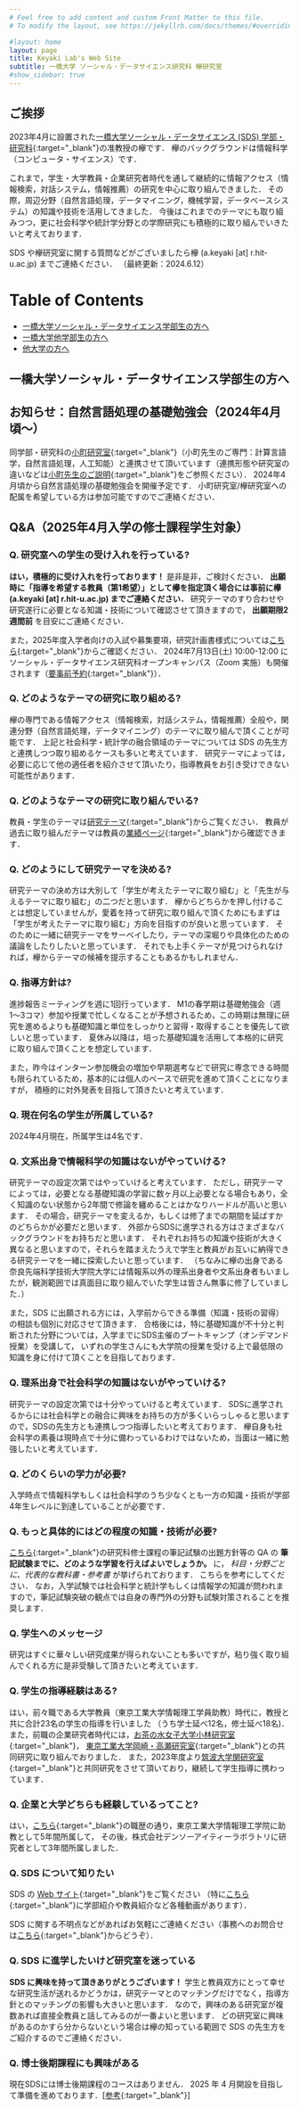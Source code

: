 ```yaml
---
# Feel free to add content and custom Front Matter to this file.
# To modify the layout, see https://jekyllrb.com/docs/themes/#overriding-theme-defaults

#layout: home
layout: page
title: Keyaki Lab's Web Site
subtitle: 一橋大学 ソーシャル・データサイエンス研究科 欅研究室
#show_sidebar: true
---
```

## ご挨拶
2023年4月に設置された[一橋大学ソーシャル・データサイエンス (SDS) 学部・研究科](https://www.sds.hit-u.ac.jp/){:target="_blank"}の准教授の欅です．
欅のバックグラウンドは情報科学（コンピュータ・サイエンス）です．

これまで，学生・大学教員・企業研究者時代を通して継続的に情報アクセス（情報検索，対話システム，情報推薦）の研究を中心に取り組んできました．
その際，周辺分野（自然言語処理，データマイニング，機械学習，データベースシステム）の知識や技術を活用してきました．
今後はこれまでのテーマにも取り組みつつ，更に社会科学や統計学分野との学際研究にも積極的に取り組んでいきたいと考えております．

SDS や欅研究室に関する質問などがございましたら欅 (a.keyaki [at] r.hit-u.ac.jp) までご連絡ください．
（最終更新：2024.6.12）

# Table of Contents
- [一橋大学ソーシャル・データサイエンス学部生の方へ](#section-1)
- [一橋大学他学部生の方へ](#section-2)
- [他大学の方へ](#section-3)

## 一橋大学ソーシャル・データサイエンス学部生の方へ

## お知らせ：自然言語処理の基礎勉強会（2024年4月頃〜）

同学部・研究科の[小町研究室](https://hit.komachi.live/){:target="_blank"}（小町先生のご専門：計算言語学，自然言語処理，人工知能）と連携させて頂いています（連携形態や研究室の違いなどは[小町先生のご説明](https://hit.komachi.live/prospective#h.umooylfmwblh){:target="_blank"}をご参照ください）．
2024年4月頃から自然言語処理の基礎勉強会を開催予定です．
小町研究室/欅研究室への配属を希望している方は参加可能ですのでご連絡ください．


## Q&A（2025年4月入学の修士課程学生対象）
### Q. 研究室への学生の受け入れを行っている?
__はい，積極的に受け入れを行っております！__ 是非是非，ご検討ください． __出願時に「指導を希望する教員（第1希望）」として欅を指定頂く場合には事前に欅 (a.keyaki [at] r.hit-u.ac.jp) までご連絡ください．__
研究テーマのすり合わせや研究遂行に必要となる知識・技術について確認させて頂きますので， __出願期限2週間前__ を目安にご連絡ください．

また，2025年度入学者向けの入試や募集要項，研究計画書様式については[こちら](https://www.sds.hit-u.ac.jp/graduate-admissions/){:target="_blank"}からご確認ください．
2024年7月13日(土) 10:00-12:00 にソーシャル・データサイエンス研究科オープンキャンパス（Zoom 実施）も開催されます（[要事前予約](https://docs.google.com/forms/d/e/1FAIpQLSejW8TxcYU4DGjOnso8bz2am0l2XzrMUtfZ_WDC2AEbPYj4uA/viewform){:target="_blank"}）．

### Q. どのようなテーマの研究に取り組める?
欅の専門である情報アクセス（情報検索，対話システム，情報推薦）全般や，関連分野（自然言語処理，データマイニング）のテーマに取り組んで頂くことが可能です．
上記と社会科学・統計学の融合領域のテーマについては SDS の先生方と連携しつつ取り組めるケースも多いと考えています．
研究テーマによっては，必要に応じて他の適任者を紹介させて頂いたり，指導教員をお引き受けできない可能性があります．

### Q. どのようなテーマの研究に取り組んでいる?
教員・学生のテーマは[研究テーマ](./research-topic/){:target="_blank"}からご覧ください．
教員が過去に取り組んだテーマは教員の[業績ページ](https://www.keyakkie.com/%E6%A5%AD%E7%B8%BE){:target="_blank"}から確認できます．

### Q. どのようにして研究テーマを決める?
研究テーマの決め方は大別して「学生が考えたテーマに取り組む」と「先生が与えるテーマに取り組む」の二つだと思います．
欅からどちらかを押し付けることは想定していませんが，愛着を持って研究に取り組んで頂くためにもまずは「学生が考えたテーマに取り組む」方向を目指すのが良いと思っています．
そのために一緒に研究テーマをサーベイしたり，テーマの深堀りや具体化のための議論をしたりしたいと思っています．
それでも上手くテーマが見つけられなければ，欅からテーマの候補を提示することもあるかもしれません．

### Q. 指導方針は?
進捗報告ミーティングを週に1回行っています．
M1の春学期は基礎勉強会（週1〜3コマ）参加や授業で忙しくなることが予想されるため，この時期は無理に研究を進めるよりも基礎知識と単位をしっかりと習得・取得することを優先して欲しいと思っています．
夏休み以降は，培った基礎知識を活用して本格的に研究に取り組んで頂くことを想定しています．

また，昨今はインターン参加機会の増加や早期選考などで研究に専念できる時間も限られているため，基本的には個人のペースで研究を進めて頂くことになりますが，
積極的に対外発表を目指して頂きたいと考えています．

### Q. 現在何名の学生が所属している?
2024年4月現在，所属学生は4名です．

### Q. 文系出身で情報科学の知識はないがやっていける?
研究テーマの設定次第ではやっていけると考えています．
ただし，研究テーマによっては，必要となる基礎知識の学習に数ヶ月以上必要となる場合もあり，全く知識のない状態から2年間で修論を纏めることはかなりハードルが高いと思います．
その場合，研究テーマを変えるか，もしくは修了までの期間を延ばすかのどちらかが必要だと思います．
外部からSDSに進学される方はさまざまなバックグラウンドをお持ちだと思います．
それぞれお持ちの知識や技術が大きく異なると思いますので，それらを踏まえたうえで学生と教員がお互いに納得できる研究テーマを一緒に探索したいと思っています．
（ちなみに欅の出身である奈良先端科学技術大学院大学には情報系以外の理系出身者や文系出身者もいましたが，観測範囲では真面目に取り組んでいた学生は皆さん無事に修了していました．）

また，SDS に出願される方には，入学前からできる準備（知識・技術の習得）の相談も個別に対応させて頂きます．
合格後には，特に基礎知識が不十分と判断された分野については，入学までにSDS主催のブートキャンプ（オンデマンド授業）を受講して，
いずれの学生さんにも大学院の授業を受ける上で最低限の知識を身に付けて頂くことを目指しております．

### Q. 理系出身で社会科学の知識はないがやっていける?
研究テーマの設定次第では十分やっていけると考えています．
SDSに進学されるからには社会科学との融合に興味をお持ちの方が多くいらっしゃると思いますので，SDSの先生方とも連携しつつ指導したいと考えております．
欅自身も社会科学の素養は現時点で十分に備わっているわけではないため，当面は一緒に勉強したいと考えています．

### Q. どのくらいの学力が必要?
入学時点で情報科学もしくは社会科学のうち少なくとも一方の知識・技術が学部4年生レベルに到達していることが必要です．

### Q. もっと具体的にはどの程度の知識・技術が必要?
[こちら](https://juken.hit-u.ac.jp/admission/faq/#q5){:target="_blank"}の研究科修士課程の筆記試験の出題方針等の QA の __筆記試験までに、どのような学習を行えばよいでしょうか。__ 
に， _科目・分野ごとに、代表的な教科書・参考書_ が挙げられております．
こちらを参考にしてください．
なお，入学試験では社会科学と統計学もしくは情報学の知識が問われますので，筆記試験突破の観点では自身の専門外の分野も試験対策されることを推奨します．

### Q. 学生へのメッセージ
研究はすぐに華々しい研究成果が得られないことも多いですが，粘り強く取り組んでくれる方に是非受験して頂きたいと考えています．

### Q. 学生の指導経験はある?
はい，前々職である大学教員（東京工業大学情報理工学員助教）時代に，教授と共に合計23名の学生の指導を行いました
（うち学士延べ12名，修士延べ18名)．
また，前職の企業研究者時代には，[お茶の水女子大学小林研究室](https://www.koba.is.ocha.ac.jp/kobalab/index.php/ja/home-ja/){:target="_blank"}，
[東京工業大学岡崎・高瀬研究室](https://www.nlp.c.titech.ac.jp/index.ja.html){:target="_blank"}との共同研究に取り組んでおりました．
また，2023年度より[筑波大学関研究室](https://cu.slis.tsukuba.ac.jp/){:target="_blank"}と共同研究をさせて頂いており，継続して学生指導に携わっています．

### Q. 企業と大学どちらも経験しているってこと?
はい，[こちら](https://www.keyakkie.com/%E7%95%A5%E6%AD%B4%E6%B4%BB%E5%8B%95){:target="_blank"}の職歴の通り，東京工業大学情報理工学院に助教として5年間所属して，
その後，株式会社デンソーアイティーラボラトリに研究者として3年間所属しました．

### Q. SDS について知りたい
SDS の [Web サイト](https://www.sds.hit-u.ac.jp/){:target="_blank"}をご覧ください
（特に[こちら](https://www.sds.hit-u.ac.jp/movies/){:target="_blank"}に学部紹介や教員紹介など各種動画があります）．
<!--また，2023 年 7 月 15 日 (土) 13 時から SDS の オープンキャンパス（オンライン）が開催されます（事前参加申し込みが必要です）．教員自己紹介・求める学生像，ゼミナール紹介，教員別の個別相談会がありますので，情報収集にお役立てください．-->
SDS に関する不明点などがあればお気軽にご連絡ください（事務へのお問合せは[こちら](https://www.sds.hit-u.ac.jp/contact/){:target="_blank"}からどうぞ）．

### Q. SDS に進学したいけど研究室を迷っている
__SDS に興味を持って頂きありがとうございます！__
学生と教員双方にとって幸せな研究生活が送れるかどうかは，研究テーマとのマッチングだけでなく，指導方針とのマッチングの影響も大きいと思います．
なので，興味のある研究室が複数あれば直接全教員と話してみるのが一番よいと思います．
どの研究室に興味があるのかすら分からないという場合は欅の知っている範囲で SDS の先生方をご紹介するのでご連絡ください．

### Q. 博士後期課程にも興味がある
現在SDSには博士後期課程のコースはありません．
2025 年 4 月開設を目指して準備を進めております．[[参考](https://www.sds.hit-u.ac.jp/134/){:target="_blank"}]
